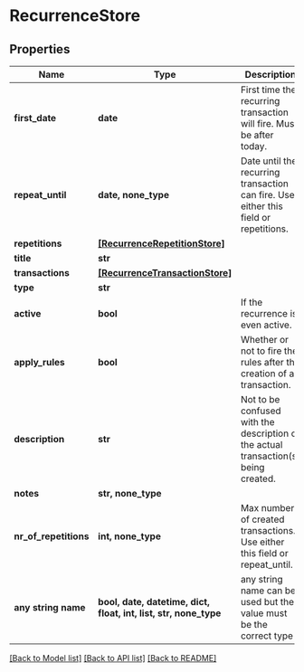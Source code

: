 # RecurrenceStore


## Properties
Name | Type | Description | Notes
------------ | ------------- | ------------- | -------------
**first_date** | **date** | First time the recurring transaction will fire. Must be after today. | 
**repeat_until** | **date, none_type** | Date until the recurring transaction can fire. Use either this field or repetitions. | 
**repetitions** | [**[RecurrenceRepetitionStore]**](RecurrenceRepetitionStore.md) |  | 
**title** | **str** |  | 
**transactions** | [**[RecurrenceTransactionStore]**](RecurrenceTransactionStore.md) |  | 
**type** | **str** |  | 
**active** | **bool** | If the recurrence is even active. | [optional] 
**apply_rules** | **bool** | Whether or not to fire the rules after the creation of a transaction. | [optional] 
**description** | **str** | Not to be confused with the description of the actual transaction(s) being created. | [optional] 
**notes** | **str, none_type** |  | [optional] 
**nr_of_repetitions** | **int, none_type** | Max number of created transactions. Use either this field or repeat_until. | [optional] 
**any string name** | **bool, date, datetime, dict, float, int, list, str, none_type** | any string name can be used but the value must be the correct type | [optional]

[[Back to Model list]](../README.md#documentation-for-models) [[Back to API list]](../README.md#documentation-for-api-endpoints) [[Back to README]](../README.md)


